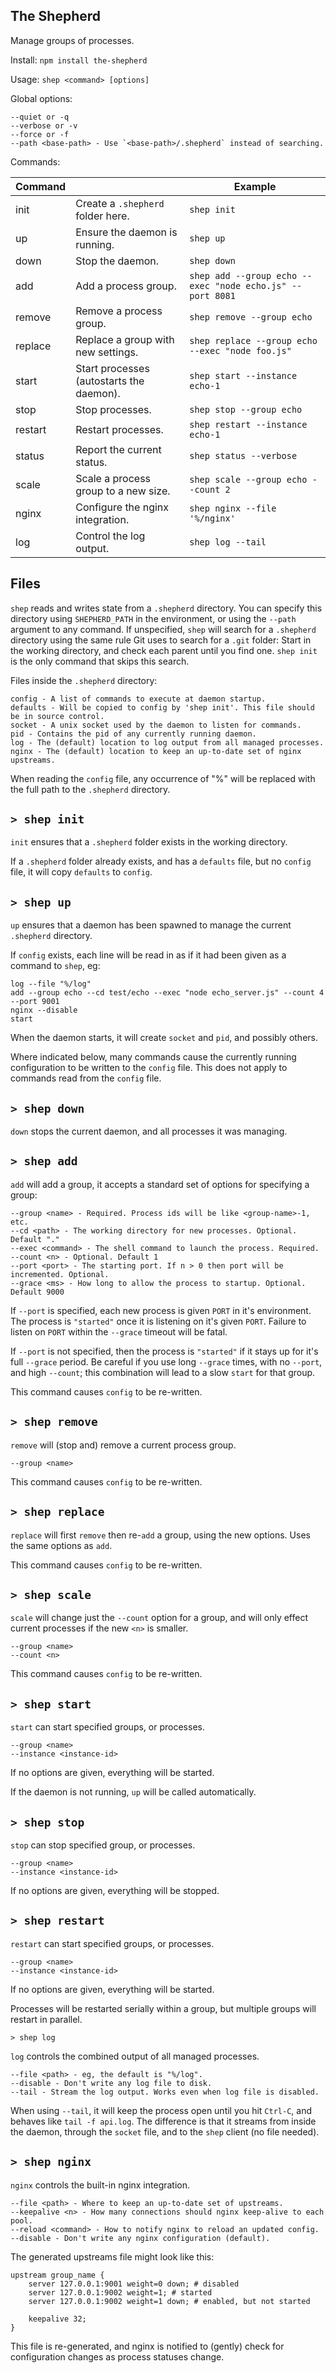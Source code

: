 
The Shepherd
--------

Manage groups of processes.

Install:
`npm install the-shepherd`


Usage:
`shep <command> [options]`

Global options:

	--quiet or -q
	--verbose or -v
	--force or -f
	--path <base-path> - Use `<base-path>/.shepherd` instead of searching.

Commands:

| Command |                                          | Example                                                   |
| ------- | -----------                              | -------                                                   |
| init    | Create a `.shepherd` folder here.        | `shep init`                                               |
| up      | Ensure the daemon is running.            | `shep up`                                                 |
| down    | Stop the daemon.                         | `shep down`                                               |
| add     | Add a process group.                     | `shep add --group echo --exec "node echo.js" --port 8081` |
| remove  | Remove a process group.                  | `shep remove --group echo`                                |
| replace | Replace a group with new settings.       | `shep replace --group echo --exec "node foo.js"`          |
| start   | Start processes (autostarts the daemon). | `shep start --instance echo-1`                            |
| stop    | Stop processes.                          | `shep stop --group echo`                                  |
| restart | Restart processes.                       | `shep restart --instance echo-1`                          |
| status  | Report the current status.               | `shep status --verbose`                                   |
| scale   | Scale a process group to a new size.     | `shep scale --group echo --count 2`                       |
| nginx   | Configure the nginx integration.         | `shep nginx --file '%/nginx'`                             |
| log     | Control the log output.                  | `shep log --tail`                                         |

Files
-----

`shep` reads and writes state from a `.shepherd` directory. You can specify this directory using `SHEPHERD_PATH` in the environment, or using the `--path` argument to any command.  If unspecified, `shep` will search for a `.shepherd` directory using the same rule Git uses to search for a `.git` folder: Start in the working directory, and check each parent until you find one. `shep init` is the only command that skips this search.

Files inside the `.shepherd` directory:

	config - A list of commands to execute at daemon startup.
	defaults - Will be copied to config by 'shep init'. This file should be in source control.
	socket - A unix socket used by the daemon to listen for commands.
	pid - Contains the pid of any currently running daemon.
	log - The (default) location to log output from all managed processes.
	nginx - The (default) location to keep an up-to-date set of nginx upstreams.

When reading the `config` file, any occurrence of "%" will be replaced with the full path to the `.shepherd` directory.

`> shep init`
-----------

`init` ensures that a `.shepherd` folder exists in the working directory.

If a `.shepherd` folder already exists, and has a `defaults` file, but no `config` file, it will copy `defaults` to `config`.

`> shep up`
---------

`up` ensures that a daemon has been spawned to manage the current `.shepherd` directory.

If `config` exists, each line will be read in as if it had been given as a command to `shep`, eg:

	log --file "%/log"	
	add --group echo --cd test/echo --exec "node echo_server.js" --count 4 --port 9001
	nginx --disable
	start

When the daemon starts, it will create `socket` and `pid`, and possibly others.

Where indicated below, many commands cause the currently running configuration to be written to the `config` file. This does not apply to commands read from the `config` file.

`> shep down`
---------

`down` stops the current daemon, and all processes it was managing.

`> shep add`
----------

`add` will add a group, it accepts a standard set of options for
specifying a group:

	--group <name> - Required. Process ids will be like <group-name>-1, etc.
	--cd <path> - The working directory for new processes. Optional. Default "."
	--exec <command> - The shell command to launch the process. Required.
	--count <n> - Optional. Default 1
	--port <port> - The starting port. If n > 0 then port will be incremented. Optional.
	--grace <ms> - How long to allow the process to startup. Optional. Default 9000

If `--port` is specified, each new process is given `PORT` in it's environment.  The process is `"started"` once it is listening on it's given `PORT`.  Failure to listen on `PORT` within the `--grace` timeout will be fatal.

If `--port` is not specified, then the process is `"started"` if it stays up for it's full `--grace` period.  Be careful if you use long `--grace` times, with no `--port`, and high `--count`; this combination will lead to a slow `start` for that group.

This command causes `config` to be re-written.

`> shep remove`
-------------

`remove` will (stop and) remove a current process group.

	--group <name>

This command causes `config` to be re-written.

`> shep replace`
--------------

`replace` will first `remove` then re-`add` a group, using the new options.  Uses the same options as `add`.

This command causes `config` to be re-written.

`> shep scale`
------------

`scale` will change just the `--count` option for a group, and will only effect current processes if the new `<n>` is smaller.

	--group <name>
	--count <n>

This command causes `config` to be re-written.

`> shep start`
------------

`start` can start specified groups, or processes.

	--group <name>
	--instance <instance-id>

If no options are given, everything will be started.

If the daemon is not running, `up` will be called automatically.

`> shep stop`
-----------

`stop` can stop specified group, or processes.

	--group <name>
	--instance <instance-id>

If no options are given, everything will be stopped.

`> shep restart`
------------

`restart` can start specified groups, or processes.

	--group <name>
	--instance <instance-id>

If no options are given, everything will be started.

Processes will be restarted serially within a group, but multiple groups will restart in parallel.

`> shep log`

`log` controls the combined output of all managed processes.

	--file <path> - eg, the default is "%/log".
	--disable - Don't write any log file to disk.
	--tail - Stream the log output. Works even when log file is disabled.

When using `--tail`, it will keep the process open until you hit `Ctrl-C`, and behaves like `tail -f api.log`.
The difference is that it streams from inside the daemon, through the `socket` file, and to the `shep` client (no file needed).

`> shep nginx`
------------
`nginx` controls the built-in nginx integration.

	--file <path> - Where to keep an up-to-date set of upstreams.
	--keepalive <n> - How many connections should nginx keep-alive to each pool.
	--reload <command> - How to notify nginx to reload an updated config.
	--disable - Don't write any nginx configuration (default).

The generated upstreams file might look like this:

	upstream group_name {
		server 127.0.0.1:9001 weight=0 down; # disabled
		server 127.0.0.1:9002 weight=1; # started
		server 127.0.0.1:9002 weight=1 down; # enabled, but not started
		
		keepalive 32;
	}

This file is re-generated, and nginx is notified to (gently) check for configuration changes as process statuses change.
